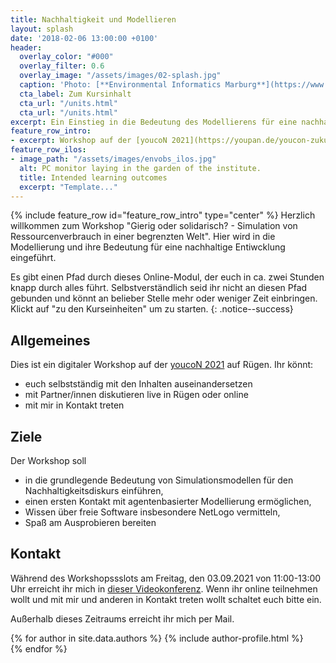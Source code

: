 ```yaml
---
title: Nachhaltigkeit und Modellieren
layout: splash
date: '2018-02-06 13:00:00 +0100'
header:
  overlay_color: "#000"
  overlay_filter: 0.6
  overlay_image: "/assets/images/02-splash.jpg"
  caption: 'Photo: [**Environmental Informatics Marburg**](https://www.flickr.com/environmentalinformatics-marburg/)'
  cta_label: Zum Kursinhalt
  cta_url: "/units.html"
  cta_url: "/units.html"
excerpt: Ein Einstieg in die Bedeutung des Modellierens für eine nachhaltige Entwicklung.
feature_row_intro:
- excerpt: Workshop auf der [youcoN 2021](https://youpan.de/youcon-zukunftskonferenz-2021/){:target="_blank"} 
feature_row_ilos:
- image_path: "/assets/images/envobs_ilos.jpg"
  alt: PC monitor laying in the garden of the institute.
  title: Intended learning outcomes
  excerpt: "Template..."
---
```


{% include feature_row id="feature_row_intro" type="center" %}
Herzlich willkommen zum Workshop "Gierig oder solidarisch? - Simulation von Ressourcenverbrauch in einer begrenzten Welt". Hier wird in die Modellierung und ihre Bedeutung für eine nachhaltige Entiwcklung eingeführt. 

Es gibt einen Pfad durch dieses Online-Modul, der euch in ca. zwei Stunden knapp durch alles führt. Selbstverständlich seid ihr nicht an diesen Pfad gebunden und könnt an belieber Stelle mehr oder weniger Zeit einbringen. Klickt auf "zu den Kurseinheiten" um zu starten. 
{: .notice--success}

## Allgemeines 
Dies ist ein digitaler Workshop auf der [youcoN 2021](https://youpan.de/youcon-zukunftskonferenz-2021/) auf Rügen. Ihr könnt:
* euch selbstständig mit den Inhalten auseinandersetzen
* mit Partner/innen diskutieren live in Rügen oder online
* mit mir in Kontakt treten 

## Ziele
Der Workshop soll
* in die grundlegende Bedeutung von Simulationsmodellen für den Nachhaltigkeitsdiskurs einführen,
* einen ersten Kontakt mit agentenbasierter Modellierung ermöglichen,
* Wissen über freie Software insbesondere NetLogo vermitteln,
* Spaß am Ausprobieren bereiten


## Kontakt
Während des Workshopssslots am Freitag, den 03.09.2021 von 11:00-13:00 Uhr erreicht ihr mich in [dieser Videokonferenz](https://webconf.hrz.uni-marburg.de/b/rie-6ic-uxf-bc6).
Wenn ihr online teilnehmen wollt und mit mir und anderen in Kontakt treten wollt schaltet euch bitte ein. 

Außerhalb dieses Zeitraums erreicht ihr mich per Mail. 

{% for author in site.data.authors %} 
  {% include author-profile.html %}
 <br /> 
{% endfor %}
